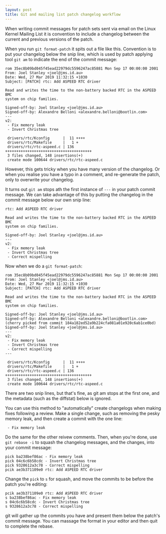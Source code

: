 ```yaml
---
layout: post
title: Git and mailing list patch changelog workflow
---
```


When writing commit messages for patch sets sent via email on the Linux Kernel
Mailing List it is convention to include a changelog between the current and
previous versions of the patch.

When you run `git format-patch` it spits out a file like this. Convention is to
put your changelog below the snip line, which is used by patch applying tool
`git am` to indicate the end of the commit message:

```
rom 35ec8b09bd045f45ead22979dc5596247ac85881 Mon Sep 17 00:00:00 2001
From: Joel Stanley <joel@jms.id.au>
Date: Wed, 27 Mar 2019 11:32:15 +1030
Subject: [PATCH] rtc: Add ASPEED RTC driver

Read and writes the time to the non-battery backed RTC in the ASPEED BMC
system on chip families.

Signed-off-by: Joel Stanley <joel@jms.id.au>
Signed-off-by: Alexandre Belloni <alexandre.belloni@bootlin.com>
---
v2:
 - Fix memory leak
 - Invert Christmas tree

 drivers/rtc/Kconfig      |  11 ++++
 drivers/rtc/Makefile     |   1 +
 drivers/rtc/rtc-aspeed.c | 136 +++++++++++++++++++++++++++++++++++++++
 3 files changed, 148 insertions(+)
 create mode 100644 drivers/rtc/rtc-aspeed.c
```

However, this gets tricky when you have many version of the changelog. Or when
you realise you have a typo in a comment, and re-generate the patch, only to
overwrite your changelog.

It turns out `git am` stops ath the first instance of `---` in your patch commit
message. We can take advantage of this by putting the changelog in the commit
message below our own snip line:


```
rtc: Add ASPEED RTC driver

Read and writes the time to the non-battery backed RTC in the ASPEED BMC
system on chip families.

Signed-off-by: Joel Stanley <joel@jms.id.au>
---
v2:
 - Fix memory leak
 - Invert Christmas tree
 - Correct mispelling
```

Now when we do a `git format-patch`:

```
rom 35ec8b09bd045f45ead22979dc5596247ac85881 Mon Sep 17 00:00:00 2001
From: Joel Stanley <joel@jms.id.au>
Date: Wed, 27 Mar 2019 11:32:15 +1030
Subject: [PATCH] rtc: Add ASPEED RTC driver

Read and writes the time to the non-battery backed RTC in the ASPEED BMC
system on chip families.

Signed-off-by: Joel Stanley <joel@jms.id.au>
Signed-off-by: Alexandre Belloni <alexandre.belloni@bootlin.com>
(cherry picked from commit 184a182ed52a9b224cfa081a01e920c6ab1ce0bd)
Signed-off-by: Joel Stanley <joel@jms.id.au>
---
v2:
 - Fix memory leak
 - Invert Christmas tree
 - Correct mispelling
---

 drivers/rtc/Kconfig      |  11 ++++
 drivers/rtc/Makefile     |   1 +
 drivers/rtc/rtc-aspeed.c | 136 +++++++++++++++++++++++++++++++++++++++
 3 files changed, 148 insertions(+)
 create mode 100644 drivers/rtc/rtc-aspeed.c
```

There are two snip lines, but that's fine, as git am stops at the first one,
and the metadata (such as the diffstat) below is ignored.

You can use this method to "automatically" create changelogs when making fixes
following a review. Make a single change, such as removing the pesky memory
leak, and then create a commit with the one line:

```
 - Fix memory leak
```

Do the same for the other reivew comments. Then, when you're done, use `git
rebase -i` to squash the changelog messages, and the changes, into your commit
message:
```
pick ba238bef86ac - Fix memory leak
pick 04c6c6b58cdc - Invert Christmas tree
pick 9328612a3c78 - Correct mispelling
pcik ae3b371109e0 rtc: Add ASPEED RTC driver
```
Change the `pick` to `s` for squash, and move the commits to be before the
patch you're editing:

```
pcik ae3b371109e0 rtc: Add ASPEED RTC driver
s ba238bef86ac - Fix memory leak
s 04c6c6b58cdc - Invert Christmas tree
s 9328612a3c78 - Correct mispelling
```

git will gather up the commits you have and present them below the patch's
commit message. You can massage the format in your editor and then quit to
complete the rebase.
